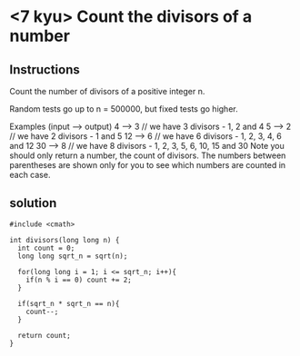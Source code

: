 # <7 kyu> Count the divisors of a number

## Instructions

Count the number of divisors of a positive integer n.

Random tests go up to n = 500000, but fixed tests go higher.

Examples (input --> output)
4 --> 3 // we have 3 divisors - 1, 2 and 4
5 --> 2 // we have 2 divisors - 1 and 5
12 --> 6 // we have 6 divisors - 1, 2, 3, 4, 6 and 12
30 --> 8 // we have 8 divisors - 1, 2, 3, 5, 6, 10, 15 and 30
Note you should only return a number, the count of divisors. The numbers between parentheses are shown only for you to see which numbers are counted in each case.

## solution

```
#include <cmath>

int divisors(long long n) {
  int count = 0;
  long long sqrt_n = sqrt(n);
  
  for(long long i = 1; i <= sqrt_n; i++){
    if(n % i == 0) count += 2;
  }
  
  if(sqrt_n * sqrt_n == n){
    count--;
  }
  
  return count;
}
```
